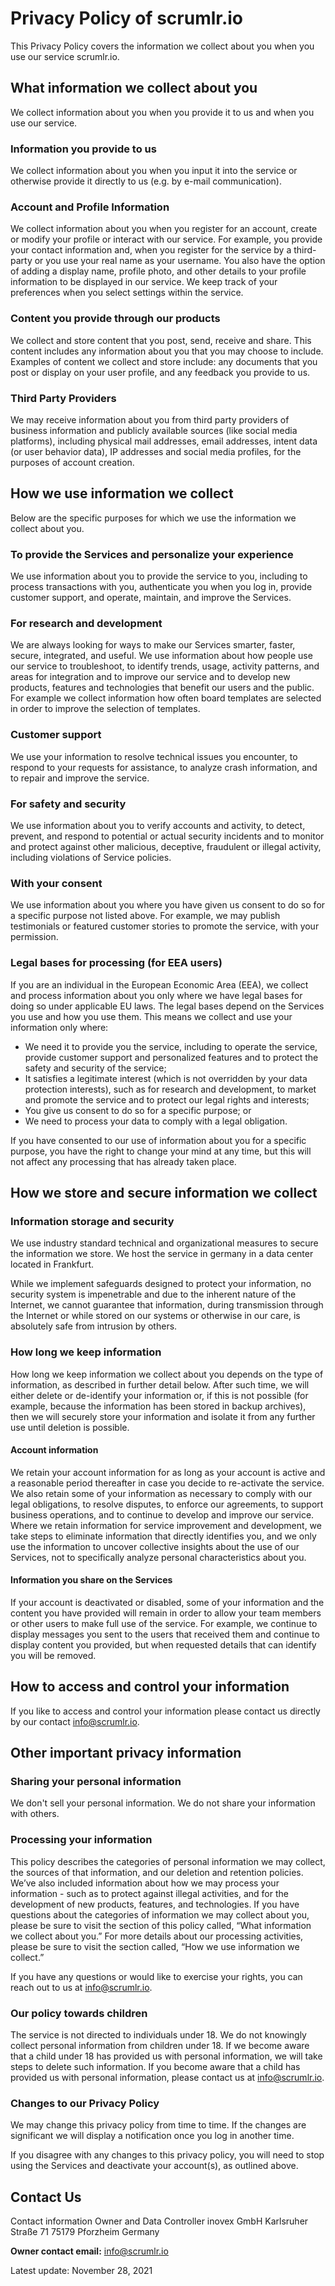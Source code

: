 # Privacy Policy of scrumlr.io

This Privacy Policy covers the information we collect about you when you use our service scrumlr.io.

## What information we collect about you

We collect information about you when you provide it to us and when you use our service.

### Information you provide to us

We collect information about you when you input it into the service or otherwise provide it directly to us
(e.g. by e-mail communication).

### Account and Profile Information

We collect information about you when you register for an account, create or modify your profile or interact with our
service. For example, you provide your contact information and, when you register for the service by a third-party or
you use your real name as your username. You also have the option of adding a display name, profile photo, and other
details to your profile information to be displayed in our service. We keep track of your preferences when you select
settings within the service.

### Content you provide through our products

We collect and store content that you post, send, receive and share. This content includes any information about you
that you may choose to include. Examples of content we collect and store include: any documents that you post or display
on your user profile, and any feedback you provide to us.

### Third Party Providers

We may receive information about you from third party providers of business information and publicly
available sources (like social media platforms), including physical mail addresses, email addresses,
intent data (or user behavior data), IP addresses and social media profiles,
for the purposes of account creation.

## How we use information we collect

Below are the specific purposes for which we use the information we collect about you.

### To provide the Services and personalize your experience

We use information about you to provide the service to you, including to process transactions with you,
authenticate you when you log in, provide customer support, and operate, maintain, and improve the Services.

### For research and development

We are always looking for ways to make our Services smarter, faster, secure, integrated, and useful.
We use information about how people use our service to troubleshoot, to identify trends, usage, activity patterns,
and areas for integration and to improve our service and to develop new products, features and technologies that
benefit our users and the public.
For example we collect information how often board templates are selected in order to improve the selection
of templates.

### Customer support

We use your information to resolve technical issues you encounter, to respond to your requests for assistance,
to analyze crash information, and to repair and improve the service.

### For safety and security

We use information about you to verify accounts and activity, to detect, prevent,
and respond to potential or actual security incidents and to monitor and protect against other malicious,
deceptive, fraudulent or illegal activity, including violations of Service policies.

### With your consent

We use information about you where you have given us consent to do so for a specific purpose not listed above.
For example, we may publish testimonials or featured customer stories to promote the service, with your
permission.

### Legal bases for processing (for EEA users)

If you are an individual in the European Economic Area (EEA), we collect and process information about you only where
we have legal bases for doing so under applicable EU laws. The legal bases depend on the Services you use and
how you use them. This means we collect and use your information only where:

* We need it to provide you the service, including to operate the service, provide customer support and personalized
  features and to protect the safety and security of the service;
* It satisfies a legitimate interest (which is not overridden by your data protection interests), such as for research
  and development, to market and promote the service and to protect our legal rights and interests;
* You give us consent to do so for a specific purpose; or
* We need to process your data to comply with a legal obligation.

If you have consented to our use of information about you for a specific purpose, you have the right to
change your mind at any time, but this will not affect any processing that has already taken place.

## How we store and secure information we collect

### Information storage and security

We use industry standard technical and organizational measures to secure the information we store. We host
the service in germany in a data center located in Frankfurt.

While we implement safeguards designed to protect your information, no security system is impenetrable and
due to the inherent nature of the Internet, we cannot guarantee that information, during transmission through
the Internet or while stored on our systems or otherwise in our care, is absolutely safe from intrusion by
others.

### How long we keep information

How long we keep information we collect about you depends on the type of information, as described in further
detail below. After such time, we will either delete or de-identify your information or, if this is not
possible (for example, because the information has been stored in backup archives), then we will securely
store your information and isolate it from any further use until deletion is possible.

#### Account information

We retain your account information for as long as your account is active and a reasonable period thereafter
in case you decide to re-activate the service.  We also retain some of your information as necessary to
comply with our legal obligations, to resolve disputes, to enforce our agreements, to support business
operations, and to continue to develop and improve our service. Where we retain information for service
improvement and development, we take steps to eliminate information that directly identifies you, and we
only use the information to uncover collective insights about the use of our Services, not to specifically
analyze personal characteristics about you.

#### Information you share on the Services

If your account is deactivated or disabled, some of your information and the content you have provided will
remain in order to allow your team members or other users to make full use of the service. For example, we
continue to display messages you sent to the users that received them and continue to display content you
provided, but when requested details that can identify you will be removed.

## How to access and control your information

If you like to access and control your information please contact us directly by our contact
[info@scrumlr.io](mailto:info@scrumlr.io).

## Other important privacy information

### Sharing your personal information

We don't sell your personal information. We do not share your information with others.

### Processing your information

This policy describes the categories of personal information we may collect, the sources of that information,
and our deletion and retention policies. We’ve also included information about how we may process your
information - such as to protect against illegal activities, and for the development of new products, features, and
technologies. If you have questions about the categories of information we may collect about you, please be sure to visit
the section of this policy called, “What information we collect about you.” For more details about our processing
activities, please be sure to visit the section called, “How we use information we collect.”

If you have any questions or would like to exercise your rights, you can reach out to us at
[info@scrumlr.io](mailto:info@scrumlr.io).

### Our policy towards children

The service is not directed to individuals under 18. We do not knowingly collect personal information
from children under 18. If we become aware that a child under 18 has provided us with personal information,
we will take steps to delete such information. If you become aware that a child has provided us with personal
information, please contact us at [info@scrumlr.io](mailto:info@scrumlr.io).

### Changes to our Privacy Policy

We may change this privacy policy from time to time. If the changes are significant we will display a notification
once you log in another time.

If you disagree with any changes to this privacy policy, you will need to stop using the Services and
deactivate your account(s), as outlined above.

## Contact Us

Contact information
Owner and Data Controller
inovex GmbH
Karlsruher Straße 71
75179 Pforzheim
Germany

**Owner contact email:** [info@scrumlr.io](mailto:info@scrumlr.io)

Latest update: November 28, 2021
